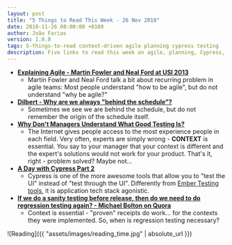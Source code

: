 ```yaml
---
layout: post
title: "5 Things to Read This Week - 26 Nov 2018"
date: 2018-11-26 08:00:00 +0100
author: João Farias
version: 1.0.0
tags: 5-things-to-read context-driven agile planning cypress testing
description: Five links to read this week on agile, planning, Cypress, and context-driven testing
---
```


- **[Explaining Agile - Martin Fowler and Neal Ford at USI 2013](https://www.youtube.com/watch?v=GE6lbPLEAzc)**
  - Martin Fowler and Neal Ford talk a bit about recurring problem in agile teams: Most people understand "how to be agile", but do not understand "why be agile?"
- **[Dilbert - Why are we always "behind the schedule"?](https://dilbert.com/strip/2018-11-18)**
  - Sometimes we see we are behind the schedule, but do not remember the origin of the schedule itself.
- **[Why Don't Managers Understand What Good Testing Is?](http://rhythmoftesting.blogspot.com/2018/11/why-dont-managers-understand-what-good.html)**
  - The Internet gives people access to the most experience people in each field. Very often, experts are simply wrong - **CONTEXT** is essential. You say to your manager that your context is different and the expert's solutions would not work for your product. That's it, right - problem solved? Maybe not...
- **[A Day with Cypress Part 2](https://dragonsforelevenses.com/2018/11/13/a-day-with-cypress-part-2/)**
  - Cypress is one of the more awesome tools that allow you to "test the UI" instead of "test through the UI". Differently from [Ember Testing tools](http://thatsabug.com/2018/08/08/testing_ember_application_first_steps.html), it is application tech stack agonistic.
- **[If we do a sanity testing before release, then do we need to do regression testing again? - Michael Bolton on Quora](https://www.quora.com/If-we-do-a-sanity-testing-before-release-then-do-we-need-to-do-regression-testing-again)**
  - Context is essential - "proven" receipts do work... for the contexts they were implemented. So, when is regression testing necessary?

![Reading]({{ "assets/images/reading_time.jpg" | absolute_url }})
